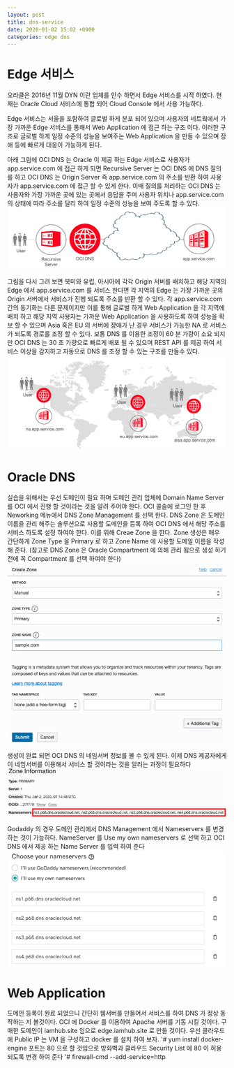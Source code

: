 ```yaml
---
layout: post
title: dns-service
date: 2020-01-02 15:02 +0900
categories: edge dns
---
```

# Edge 서비스
오라클은 2016년 11월 DYN 이란 업체를 인수 하면서 Edge 서비스를 시작 하였다.
현재는 Oracle Cloud 서비스에 통합 되어 Cloud Console 에서 사용 가능하다.

Edge 서비스는 서울을 포함하여 글로벌 하게 분포 되어 있으며 사용자의 네트웍에서 가장 가까운 Edge 서비스를 통해서 Web Application 에 접근 하는 구조 이다. 이러한 구조로 글로벌 하게 일정 수준의 성능을 보여주는 Web Application 을 만들 수 있으며 장애 등에 빠르게 대응이 가능하게 된다.

아래 그림에 OCI DNS 는 Oracle 이 제공 하는 Edge 서비스로 사용자가 app.service.com 에 접근 하게 되면 Recursive Server 는 OCI DNS 에 DNS 질의를 하고 OCI DNS 는 Origin Server 즉 app.service.com 의 주소를 반환 하여 사용자가 app.service.com 에 접근 할 수 있게 한다.
이때 질의를 처리하는 OCI DNS 는 사용자와 가장 가까운 곳에 있는 곳에서 응답을 주며 사용자 위치나 app.service.com 의 상태에 따라 주소를 달리 하여 일정 수준의 성능을 보여 주도록 할 수 있다.
![](/image/dns-service/dns-service-1.png)

그림을 다시 그려 보면 북미와 유럽, 아시아에 각각 Origin 서버를 배치하고 해당 지역의 Edge 에서 app.service.com 를 서비스 한다면 각 지역의 Edge 는 가장 가까운 곳의 Origin 서버에서 서비스가 진행 되도록 주소를 반환 할 수 있다. 각 app.service.com 간의 동기화는 다른 문제이지만 이를 통해 글로벌 하게 Web Application 을 각 지역에 배치 하고 해당 지역 사용자는 가까운 Web Application 을 사용하도록 하여 성능을 확보 할 수 있으며 Asia 혹은 EU 의 서버에 장애가 난 경우 서비스가 가능한 NA 로 서비스가 되도록 경로를 조정 할 수 있다. 보통 DNS 를 이용한 조정이 60 분 가량이 소요 되지만 OCI DNS 는 30 초 가량으로 빠르게 배포 될 수 있으며 REST API 를 제공 하여 서비스 이상을 감지하고 자동으로 DNS 를 조정 할 수 있는 구조를 만들수 있다.
![](/image/dns-service/dns-service-2.png)

# Oracle DNS
실습을 위해서는 우선 도메인이 필요 하며 도메인 관리 업체에 Domain Name Server 를 OCI 에서 진행 할 것이라는 것을 알려 주어야 한다.
OCI 콜솔에 로그인 한 후 Neworking 메뉴에서 DNS Zone Management 를 선택 한다.
DNS Zone 은 도메인 이름을 관리 해주는 솔루션으로 사용할 도메인을 등록 하여 OCI DNS 에서 해당 주소를 서비스 하도록 설정 하여야 한다. 이를 위해 Creae Zone 을 한다.
Zone 생성은 매우 간단하게 Zone Type 을 Primary 로 하고 Zone Name 에 사용할 도메일 이름을 작성 해 준다. (참고로 DNS Zone 은 Oracle Compartment 에 의해 관리 됨으로 생성 하기 전에 꼭 Compartment 를 선택 하여야 한다)
![](/image/dns-service/dns-service-3.png)

생성이 완료 되면 OCI DNS 의 네임서버 정보를 볼 수 있게 된다. 이제 DNS 제공자에게 이 네임서버를 이용해서 서비스 할 것이라는 것을 알리는 과정이 필요하다
![](/image/dns-service/dns-service-4.png)

Godaddy 의 경우 도메인 관리에서 DNS Management 에서 Nameservers 를 변경 하는 것이 가능하다. NameServer 를 Use my own nameservers 로 선택 하고 OCI DNS 에서 제공 하는 Name Server 를 입력 하여 준다
![](/image/dns-service/dns-service-5.png)

# Web Application
도메인 등록이 완료 되었으니 간단히 웹서버를 만들어서 서비스를 하여 DNS 가 정상 동작하는 지 볼것이다. OCI 에 Docker 를 이용하여 Apache 서버를 기동 시킬 것이다. 구매한 도메인이 iamhub.site 임으로 edge.iamhub.site 로 만들 것이다.
우선 클라우드에 Public IP 는 VM 을 구성하고 docker 를 설치 하여 보자.
'# yum install docker-engine
포트는 80 으로 할 것임으로 방화벽과 클라우드 Security List 에 80 이 허용 되도록 변경 하여 준다
'# firewall-cmd --add-service=http

